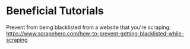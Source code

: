 # __Beneficial Tutorials__

Prevent from being blacklisted from a website that you're scraping:
https://www.scrapehero.com/how-to-prevent-getting-blacklisted-while-scraping